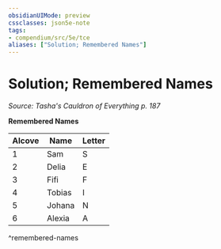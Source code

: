 ```yaml
---
obsidianUIMode: preview
cssclasses: json5e-note
tags:
- compendium/src/5e/tce
aliases: ["Solution; Remembered Names"]
---
```

# Solution; Remembered Names
*Source: Tasha's Cauldron of Everything p. 187* 

**Remembered Names**

| Alcove | Name | Letter |
|--------|------|--------|
| 1 | Sam | S |
| 2 | Delia | E |
| 3 | Fifi | F |
| 4 | Tobias | I |
| 5 | Johana | N |
| 6 | Alexia | A |
^remembered-names